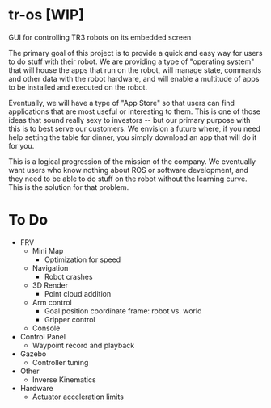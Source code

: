 # tr-os [WIP]
GUI for controlling TR3 robots on its embedded screen

The primary goal of this project is to provide a quick and easy way for users to do stuff with their robot. We are providing a type of "operating system" that will house the apps that run on the robot, will manage state, commands and other data with the robot hardware, and will enable a multitude of apps to be installed and executed on the robot.

Eventually, we will have a type of "App Store" so that users can find applications that are most useful or interesting to them. This is one of those ideas that sound really sexy to investors -- but our primary purpose with this is to best serve our customers. We envision a future where, if you need help setting the table for dinner, you simply download an app that will do it for you.

This is a logical progression of the mission of the company. We eventually want users who know nothing about ROS or software development, and they need to be able to do stuff on the robot without the learning curve. This is the solution for that problem.

# To Do
  - FRV
    - Mini Map
      - Optimization for speed
    - Navigation
      - Robot crashes
    - 3D Render
      - Point cloud addition
    - Arm control
      - Goal position coordinate frame: robot vs. world
      - Gripper control
    - Console
  - Control Panel
    - Waypoint record and playback
  - Gazebo
    - Controller tuning
  - Other
    - Inverse Kinematics
  - Hardware
    - Actuator acceleration limits
